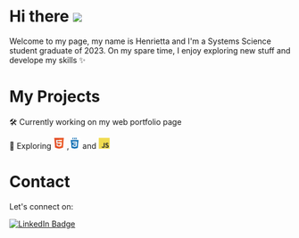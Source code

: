 # Hi there <img src="https://media.giphy.com/media/hvRJCLFzcasrR4ia7z/giphy.gif" width="30px"/>

Welcome to my page, my name is Henrietta and I'm a Systems Science student graduate of 2023. On my spare time, I enjoy exploring new stuff and develope my skills ✨ 

# My Projects

:hammer_and_wrench: Currently working on my web portfolio page


:seedling: Exploring <img src="https://github.com/devicons/devicon/blob/master/icons/html5/html5-original.svg" title="HTML5" alt="HTML" width="20" height="20"/>&nbsp;,<img src="https://github.com/devicons/devicon/blob/master/icons/css3/css3-plain-wordmark.svg"  title="CSS3" alt="CSS" width="20" height="20"/>&nbsp;and <img src="https://github.com/devicons/devicon/blob/master/icons/javascript/javascript-original.svg" title="JavaScript" alt="JavaScript" width="20" height="20"/>&nbsp;

# Contact
Let's connect on:
<div id="badges">
  <a href="https://www.linkedin.com/in/henrietta-sundberg-68a411190/">
    <img src="https://img.shields.io/badge/LinkedIn-blue?style=for-the-badge&logo=linkedin&logoColor=white" alt="LinkedIn Badge"width="100" height="30"/>
  </a>
  </div>
